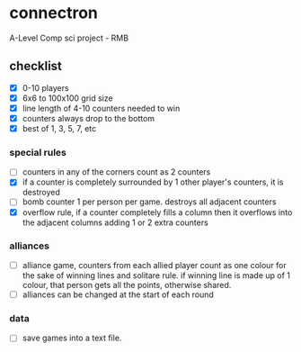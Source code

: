 # connectron
A-Level Comp sci project - RMB

## checklist
- [x] 0-10 players
- [x] 6x6 to 100x100 grid size
- [x] line length of 4-10 counters needed to win
- [x] counters always drop to the bottom
- [x] best of 1, 3, 5, 7, etc

### special rules
- [ ] counters in any of the corners count as 2 counters
- [x] if a counter is completely surrounded by 1 other player's counters, it is destroyed 
- [ ] bomb counter 1 per person per game. destroys all adjacent counters
- [x] overflow rule, if a counter completely fills a column then it overflows into the adjacent columns adding 1 or 2 extra counters

### alliances
- [ ] alliance game, counters from each allied player count as one colour for the sake of winning lines and solitare rule. if winning line is made up of 1 colour, that person gets all the points, otherwise shared.
- [ ] alliances can be changed at the start of each round

### data
- [ ] save games into a text file.
